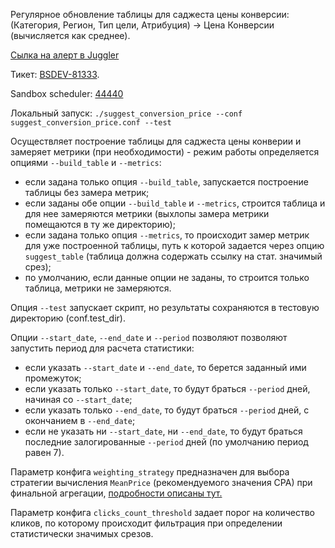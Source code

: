 Регулярное обновление таблицы для саджеста цены конверсии:
(Категория, Регион, Тип цели, Атрибуция) -> Цена Конверсии (вычисляется как среднее).

[Сылка на алерт в Juggler](https://juggler.yandex-team.ru/check_details/?host=suggest_conversion_price&service=status&query=&last=1MONTH)

Тикет: [BSDEV-81333](https://st.yandex-team.ru/BSDEV-81333).

Sandbox scheduler: [44440](https://sandbox.yandex-team.ru/scheduler/44440/view)

Локальный запуск: `./suggest_conversion_price --conf suggest_conversion_price.conf --test`

Осуществляет построение таблицы для саджеста цены конверии и замеряет метрики (при необходимости) - режим работы определяется опциями `--build_table` и `--metrics`:
- если задана только опция `--build_table`, запускается построение таблицы без замера метрик;
- если заданы обе опции `--build_table` и `--metrics`, строится таблица и для нее замеряются метрики (выхлопы замера метрики помещаются в ту же директорию);
- если задана только опция `--metrics`, то происходит замер метрик для уже построенной таблицы, путь к которой задается через опцию `suggest_table` (таблица должна содержать ссылку на стат. значимый срез);  
- по умолчанию, если данные опции не заданы, то строится только таблица, метрики не замеряются.

Опция `--test` запускает скрипт, но результаты сохраняются в тестовую директорию (conf.test_dir).

Опции `--start_date`, `--end_date` и `--period` позволяют позволяют запустить период для расчета статистики:
- если указать `--start_date` и  `--end_date`, то берется заданный ими промежуток;
- если указать только `--start_date`, то будут браться `--period` дней, начиная со `--start_date`;
- если указать только `--end_date`, то будут браться `--period` дней, с окончанием в `--end_date`;
- если не указать ни `--start_date`, ни `--end_date`, то будут браться последние залогированные `--period` дней (по умолчанию период равен 7).

Параметр конфига `weighting_strategy` предназначен для выбора стратегии вычисления `MeanPrice` (рекомендуемого значения CPA) при финальной агрегации, [подробности описаны тут.](https://st.yandex-team.ru/BSDEV-81333#603cb2dccab87b2552fd33e1)

Параметр конфига `clicks_count_threshold` задает порог на количество кликов, по которому происходит фильтрация при определении статистически значимых срезов.
